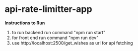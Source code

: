 # api-rate-limitter-app

**Instructions to Run**
1) to run backend run command "npm run start"
2) for front end run command "npm run dev"
3) use http://localhost:2500/get_wishes as url for api fetching
